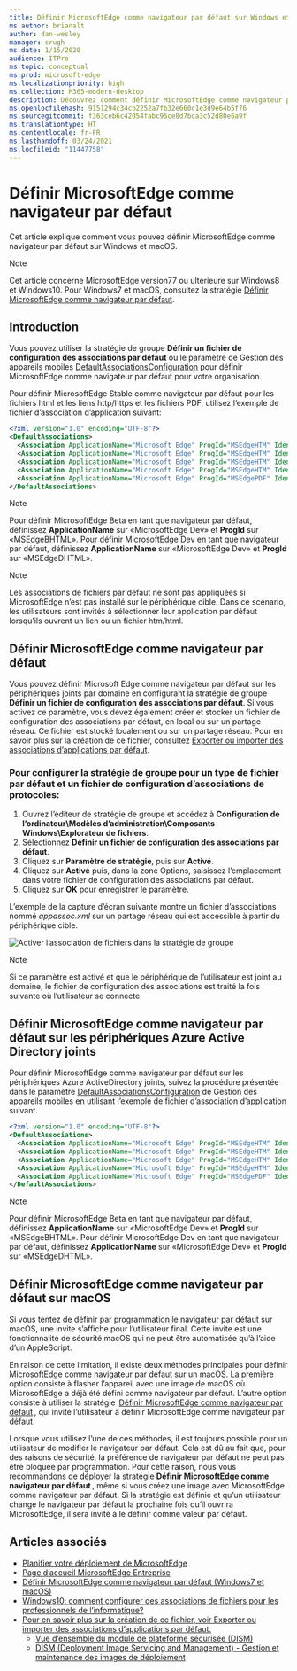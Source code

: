 ```yaml
---
title: Définir MicrosoftEdge comme navigateur par défaut sur Windows et macOS
ms.author: brianalt
author: dan-wesley
manager: srugh
ms.date: 1/15/2020
audience: ITPro
ms.topic: conceptual
ms.prod: microsoft-edge
ms.localizationpriority: high
ms.collection: M365-modern-desktop
description: Découvrez comment définir MicrosoftEdge comme navigateur par défaut
ms.openlocfilehash: 9151294c34cb2252a7fb32e660c1e3d9e64b5f76
ms.sourcegitcommit: f363ceb6c42054fabc95ce8d7bca3c52d80e6a9f
ms.translationtype: HT
ms.contentlocale: fr-FR
ms.lasthandoff: 03/24/2021
ms.locfileid: "11447758"
---
```

# <a name="set-microsoft-edge-as-the-default-browser"></a>Définir MicrosoftEdge comme navigateur par défaut

Cet article explique comment vous pouvez définir MicrosoftEdge comme navigateur par défaut sur Windows et macOS.

> [!NOTE]
> Cet article concerne MicrosoftEdge version77 ou ultérieure sur Windows8 et Windows10. Pour Windows7 et macOS, consultez la stratégie [Définir MicrosoftEdge comme navigateur par défaut](./microsoft-edge-policies.md#defaultbrowsersettingenabled).

## <a name="introduction"></a>Introduction

Vous pouvez utiliser la stratégie de groupe **Définir un fichier de configuration des associations par défaut** ou le paramètre de Gestion des appareils mobiles [DefaultAssociationsConfiguration](/windows/client-management/mdm/policy-csp-applicationdefaults#applicationdefaults-defaultassociationsconfiguration) pour définir MicrosoftEdge comme navigateur par défaut pour votre organisation.

Pour définir MicrosoftEdge Stable comme navigateur par défaut pour les fichiers html et les liens http/https et les fichiers PDF, utilisez l’exemple de fichier d’association d’application suivant:

```xml
<?xml version="1.0" encoding="UTF-8"?>
<DefaultAssociations> 
  <Association ApplicationName="Microsoft Edge" ProgId="MSEdgeHTM" Identifier=".html"/>
  <Association ApplicationName="Microsoft Edge" ProgId="MSEdgeHTM" Identifier=".htm"/>
  <Association ApplicationName="Microsoft Edge" ProgId="MSEdgeHTM" Identifier="http"/>
  <Association ApplicationName="Microsoft Edge" ProgId="MSEdgeHTM" Identifier="https"/>  
  <Association ApplicationName="Microsoft Edge" ProgId="MSEdgePDF" Identifier=".pdf"/>
</DefaultAssociations>
```

> [!NOTE]
> Pour définir MicrosoftEdge Beta en tant que navigateur par défaut, définissez **ApplicationName** sur «MicrosoftEdge Dev» et **ProgId** sur «MSEdgeBHTML». Pour définir MicrosoftEdge Dev en tant que navigateur par défaut, définissez **ApplicationName** sur «MicrosoftEdge Dev» et **ProgId** sur «MSEdgeDHTML».


> [!NOTE]
> Les associations de fichiers par défaut ne sont pas appliquées si MicrosoftEdge n’est pas installé sur le périphérique cible. Dans ce scénario, les utilisateurs sont invités à sélectionner leur application par défaut lorsqu’ils ouvrent un lien ou un fichier htm/html.

## <a name="set-microsoft-edge-as-the-default-browser-on-domain-joined-devices"></a>Définir MicrosoftEdge comme navigateur par défaut

Vous pouvez définir Microsoft Edge comme navigateur par défaut sur les périphériques joints par domaine en configurant la stratégie de groupe **Définir un fichier de configuration des associations par défaut**. Si vous activez ce paramètre, vous devez également créer et stocker un fichier de configuration des associations par défaut, en local ou sur un partage réseau. Ce fichier est stocké localement ou sur un partage réseau. Pour en savoir plus sur la création de ce fichier, consultez [Exporter ou importer des associations d’applications par défaut](/windows-hardware/manufacture/desktop/export-or-import-default-application-associations).

### <a name="to-configure-the-group-policy-for-a-default-file-type-and-protocol-associations-configuration-file"></a>Pour configurer la stratégie de groupe pour un type de fichier par défaut et un fichier de configuration d’associations de protocoles:

1. Ouvrez l’éditeur de stratégie de groupe et accédez à **Configuration de l’ordinateur\Modèles d’administration\Composants Windows\Explorateur de fichiers**.
2. Sélectionnez **Définir un fichier de configuration des associations par défaut**.
3. Cliquez sur **Paramètre de stratégie**, puis sur **Activé**.
4. Cliquez sur **Activé** puis, dans la zone Options, saisissez l’emplacement dans votre fichier de configuration des associations par défaut.
5. Cliquez sur **OK** pour enregistrer le paramètre.

L’exemple de la capture d’écran suivante montre un fichier d’associations nommé *appassoc.xml* sur un partage réseau qui est accessible à partir du périphérique cible.

   ![Activer l’association de fichiers dans la stratégie de groupe](./media/edge-learnmore-make-edge-default-browser/edge-learnmore-app-associations.png)

   > [!NOTE]
   > Si ce paramètre est activé et que le périphérique de l’utilisateur est joint au domaine, le fichier de configuration des associations est traité la fois suivante où l’utilisateur se connecte.

## <a name="set-microsoft-edge-as-the-default-browser-on-azure-active-directory-joined-devices"></a>Définir MicrosoftEdge comme navigateur par défaut sur les périphériques Azure Active Directory joints

Pour définir MicrosoftEdge comme navigateur par défaut sur les périphériques Azure ActiveDirectory joints, suivez la procédure présentée dans le paramètre [DefaultAssociationsConfiguration](/windows/client-management/mdm/policy-csp-applicationdefaults#applicationdefaults-defaultassociationsconfiguration) de Gestion des appareils mobiles en utilisant l’exemple de fichier d’association d’application suivant.

```xml
<?xml version="1.0" encoding="UTF-8"?>
<DefaultAssociations>
  <Association ApplicationName="Microsoft Edge" ProgId="MSEdgeHTM" Identifier=".html"/>
  <Association ApplicationName="Microsoft Edge" ProgId="MSEdgeHTM" Identifier=".htm"/>
  <Association ApplicationName="Microsoft Edge" ProgId="MSEdgeHTM" Identifier="http"/>
  <Association ApplicationName="Microsoft Edge" ProgId="MSEdgeHTM" Identifier="https"/>  
  <Association ApplicationName="Microsoft Edge" ProgId="MSEdgePDF" Identifier=".pdf"/>
</DefaultAssociations>
```

> [!NOTE]
> Pour définir MicrosoftEdge Beta en tant que navigateur par défaut, définissez **ApplicationName** sur «MicrosoftEdge Dev» et **ProgId** sur «MSEdgeBHTML». Pour définir MicrosoftEdge Dev en tant que navigateur par défaut, définissez **ApplicationName** sur «MicrosoftEdge Dev» et **ProgId** sur «MSEdgeDHTML».

## <a name="set-microsoft-edge-as-the-default-browser-on-macos"></a>Définir MicrosoftEdge comme navigateur par défaut sur macOS

Si vous tentez de définir par programmation le navigateur par défaut sur macOS, une invite s’affiche pour l’utilisateur final. Cette invite est une fonctionnalité de sécurité macOS qui ne peut être automatisée qu’à l’aide d’un AppleScript.

En raison de cette limitation, il existe deux méthodes principales pour définir MicrosoftEdge comme navigateur par défaut sur un macOS. La première option consiste à flasher l’appareil avec une image de macOS où MicrosoftEdge a déjà été défini comme navigateur par défaut. L’autre option consiste à utiliser la stratégie  [Définir MicrosoftEdge comme navigateur par défaut](./microsoft-edge-policies.md#defaultbrowsersettingenabled) , qui invite l’utilisateur à définir MicrosoftEdge comme navigateur par défaut.

Lorsque vous utilisez l’une de ces méthodes, il est toujours possible pour un utilisateur de modifier le navigateur par défaut. Cela est dû au fait que, pour des raisons de sécurité, la préférence de navigateur par défaut ne peut pas être bloquée par programmation. Pour cette raison, nous vous recommandons de déployer la stratégie **Définir MicrosoftEdge comme navigateur par défaut** , même si vous créez une image avec MicrosoftEdge comme navigateur par défaut. Si la stratégie est définie et qu’un utilisateur change le navigateur par défaut la prochaine fois qu’il ouvrira MicrosoftEdge, il sera invité à le définir comme valeur par défaut.

## <a name="see-also"></a>Articles associés

- [Planifier votre déploiement de MicrosoftEdge](./deploy-edge-plan-deployment.md)
- [Page d’accueil MicrosoftEdge Entreprise](https://aka.ms/EdgeEnterprise)
- [Définir MicrosoftEdge comme navigateur par défaut (Windows7 et macOS)](./microsoft-edge-policies.md#defaultbrowsersettingenabled)
- [Windows10: comment configurer des associations de fichiers pour les professionnels de l’informatique?](/archive/blogs/windowsinternals/windows-10-how-to-configure-file-associations-for-it-pros)
- [Pour en savoir plus sur la création de ce fichier, voir Exporter ou importer des associations d’applications par défaut.](/windows-hardware/manufacture/desktop/export-or-import-default-application-associations)
  - [Vue d’ensemble du module de plateforme sécurisée (DISM)](/windows-hardware/manufacture/desktop/what-is-dism)
  - [DISM (Deployment Image Servicing and Management) - Gestion et maintenance des images de déploiement](/windows-hardware/manufacture/desktop/dism---deployment-image-servicing-and-management-technical-reference-for-windows)